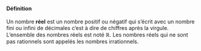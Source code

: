 #### Définition 
Un nombre **réel** est un nombre positif ou négatif qui s’écrit avec un nombre fini ou infini de décimales c’est à dire de chiffres après la virgule.
L’ensemble des nombres réels est noté $\mathbb R$. Les nombres réels qui ne sont pas rationnels
sont appelés les nombres irrationnels.

